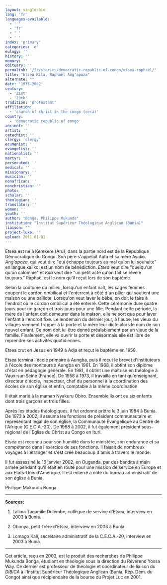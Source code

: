 ```yaml
---
layout: single-bio
lang: 'fr'
languages-available:
  - ' '
  - 'fr'
  - ' '
  - ' '
index: 'primary'
categories: 'e'
eulogy: ''
history: ''
memory: ''
obituary: ''
permalink: '/fr/stories/democratic-republic-of-congo/etsea-raphael/'
title: "Etsea Kila, Raphaël Ang'apoza"
alternate: ""
date: '1935-2002'
century:
  - '21st'
  - '20th'
tradition: 'protestant'
affiliation:
  - 'church of christ in the congo (ceca)'
country:
  - 'democratic republic of congo'
ancient: ''
artist: ''
catechist: ''
clergy: 'clergy'
ecumenist: ''
evangelist: ''
nationalist: ''
martyr: ''
persecuted: ''
medical: ''
missionary: ''
musician: ''
nonafrican: ''
nonchristian: ''
photo: ''
scholar: ''
theologian: ''
translator: ''
women: ''
youth: ''
author: "Bonga, Philippe Mukunda"
institution: "Institut Supérieur Théologique Anglican (Bunia)"
liaison: ""
project-luke: ''
upload: 2011-01-01
---
```




Etsea est né à Kerekere (Aru), dans la partie nord est de la République Démocratique du Congo. Son père s'appelait Auta et sa mère Ayako. *Ang'apoza*, qui veut dire "qui échappe toujours au mal qu'on lui souhaite" en langue kaliko, est un nom de bénédiction. *Etsea* veut dire "quelqu'un qu'on calomnie" et *Kila* veut dire "un petit acte qu'on fait se révèle toujours." Rapha&euml;l est le nom qu'il reçut lors de son baptême.

Selon la coûtume du milieu, lorsqu'un enfant naît, les sages femmes coupent le cordon ombilical et l'enterrent à côté d'un pilier qui soutient une maison ou une paillote. Lorsqu'on veut laver le bébé, on doit le faire à l'endroit où le cordon ombilical a été enterré. Cette cérémonie dure quatre jours pour un garçon et trois jours pour une fille. Pendant cette période, la mère de l'enfant doit demeurer dans la maison, elle ne sort que pour laver l'enfant à l'endroit fixe. Le lendemain du dernier jour, à l'aube, les vieux du villages viennent frapper à la porte et la mère leur dicte alors le nom de son nouvel enfant. Ce nom doit lui être donné préalablement par un vieux de la famille. Finalement, elle va ouvrir la porte et désormais elle est libre de reprendre ses activités quotidiennes.

Etsea crut en Jesus en 1949 à Adja et reçut le baptême en 1959.

Etsea termina l'école primaire à Aungba, puis il reçut le brevet d'instituteurs à l'école des moniteurs à Aungba en 1961. En 1968, il obtint son diplôme d'état en pédagogie générale. En 1981, il obtint une maîtrise en théologie à Vaux-sur-Seine (France).
De 1958  à 1973, il travailla en tant qu'enseignant, directeur d'école, inspecteur, chef du personnel à la coordination des écoles de son église et  enfin, comptable à la même coordination.

Il était marié à la maman Nyakuru Obiro.  Ensemble ils ont eu six enfants dont trois garçons et trois filles.

Après les études théologiques, il fut ordonné prêtre le 3 juin 1984 à Bunia.  De 1973 à 2002, il assuma les fonctions de président communautaire et représentant légal de son église, la Communauté Evangélique au Centre de l'Afrique (C.E.C.A.-20). De 1988 à 2002, il fut également président sous-régional de l'Eglise du Christ au Congo en Ituri.

Etsea est reconnu pour son humilité dans le ministère, son endurance et sa compétence dans l'exercice de ses fonctions. Il faisait de nombreux voyages à l'étranger et s'est créé beaucoup d'amis à travers le monde.

Il fut assassiné le 16 janvier 2002, en Ouganda, par des bandits à main armée pendant qu'il était en route pour une mission de service en Europe et aux Etats-Unis d'Amérique. Il est enterré à côté du bureau administratif de son église à Bunia.

Philippe Mukunda Bonga

---

**Sources:**

1. Lalima Tagamile Dulembe, collègue de service d'Etsea, interview en 2003 à Bunia.

2. Obonya, petit-frère d'Etsea, interview en 2003 à Bunia.

3. Lomago Kali, secrétaire administratif de la C.E.C.A.-20, interview en 2003 à Bunia.

---

Cet article, re&ccedil;u en 2003, est le produit des recherches de Philippe Mukunda Bonga, &eacute;tudiant en th&eacute;ologie sous la direction du R&eacute;v&eacute;rend Yossa Way.  Ce dernier est professeur de th&eacute;ologie et coordinateur de liaison du *DIBICA* &agrave; l'Institut Sup&eacute;rieur Th&eacute;ologique Anglican (Bunia, R&eacute;p. D&eacute;m. du Congo) ainsi que r&eacute;cipiendaire de la bourse du Projet Luc en 2001.
